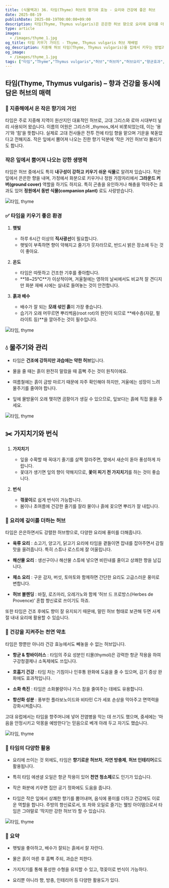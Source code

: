 ```yaml
---
title: (식물백과) 36. 타임(Thyme) 허브의 향기와 효능 - 요리와 건강에 좋은 허브
date: 2025-08-19
publishDate: 2025-08-19T00:00:00+09:00
description: 타임(Thyme, Thymus vulgaris)은 은은한 허브 향으로 요리에 깊이를 더하고, 항균과 호흡기 건강에 도움을 주는 허브입니다. 요리 활용법과 건강 효능을 알아보세요.
type: article
images:
  - /images/thyme_1.jpg
og_title: 타임 키우기 가이드 - Thyme, Thymus vulgaris 허브 재배법
og_description: 지중해 허브 타임(Thyme, Thymus vulgaris)을 집에서 키우는 방법과 관리 요령을 소개합니다. 화분 재배, 물 주기, 햇빛 관리, 활용 아이디어까지 한눈에 확인해 보세요.
og_image:
  - /images/thyme_1.jpg
tags: ["타임","Thyme","Thymus vulgaris","허브","허브차","허브요리","향균효과","허브가든","실내식물","호흡기건강","반려식물","정원식물","허브인테리어","허브드프로방스"]
---
```


## 타임(Thyme, Thymus vulgaris) – 향과 건강을 동시에 담은 허브의 매력

### 🌿 지중해에서 온 작은 향기의 거인

타임은 주로 지중해 지역이 원산지인 대표적인 허브로, 고대 그리스와 로마 시대부터 널리 사용되어 왔습니다. 이름의 어원은 그리스어 _thymos_에서 비롯되었는데, 이는 ‘용기’와 ‘힘’을 뜻합니다. 실제로 고대 전사들은 전투 전에 타임 향을 맡으며 기운을 북돋았다고 전해지죠. 작은 잎에서 뿜어져 나오는 진한 향기 덕분에 ‘작은 거인 허브’라 불리기도 합니다.

### 작은 잎에서 뿜어져 나오는 강한 생명력

타임은 허브 중에서도 특히 **내구성이 강하고 키우기 쉬운 식물**로 알려져 있습니다. 작은 잎에서 은은한 향을 내며, 가정에서 화분으로 키우거나 정원 가장자리에서 **그라운드 커버(ground cover)** 역할을 하기도 하지요. 특히 곤충을 유인하거나 해충을 막아주는 효과도 있어 **정원에서 동반 식물(companion plant)** 로도 사랑받습니다.

 ![타임, thyme](/images/thyme_3.jpg) 

### ✅ 타임을 키우기 좋은 환경

1. **햇빛**
    
    - 하루 6시간 이상의 **직사광선**이 필요합니다.
    - 햇빛이 부족하면 향이 약해지고 줄기가 웃자라므로, 반드시 밝은 장소에 두는 것이 좋아요.
        
    
2. **온도**
    
    - 타임은 따뜻하고 건조한 기후를 좋아합니다.
    - **18~25℃**가 이상적이며, 겨울철에는 영하의 날씨에서도 비교적 잘 견디지만 화분 재배 시에는 실내로 들여놓는 것이 안전합니다.
        
    
3. **흙과 배수**
    
    - 배수가 잘 되는 **모래 섞인 흙**이 가장 좋습니다.
    - 습기가 오래 머무르면 뿌리썩음(root rot)의 원인이 되므로 **배수층(자갈, 펄라이트 등)**을 깔아주는 것이 필수입니다.
        
    

 ![타임, thyme](/images/thyme_1.jpg) 

## **💧 물주기와 관리**

- 타임은 **건조에 강하지만 과습에는 약한 허브**입니다.
    
- 물을 줄 때는 흙이 완전히 말랐을 때 흠뻑 주는 것이 원칙이에요.
    
- 여름철에는 흙이 금방 마르기 때문에 자주 확인해야 하지만, 겨울에는 성장이 느려 물주기를 줄여야 합니다.
    
- 잎에 물방울이 오래 맺히면 곰팡이가 생길 수 있으므로, 잎보다는 흙에 직접 물을 주세요.
    

 ![타임, thyme](/images/thyme_2.jpg) 

## **✂️ 가지치기와 번식**

1. **가지치기**
    
    - 잎을 수확할 때 꼭대기 줄기를 살짝 잘라주면, 옆에서 새순이 돋아 풍성하게 자랍니다.
    - 꽃대가 생기면 잎의 향이 약해지므로, **꽃이 피기 전 가지치기**를 하는 것이 좋습니다.
        
    
2. **번식**
    
    - **꺾꽂이**로 쉽게 번식이 가능합니다.
    - 봄이나 초여름에 건강한 줄기를 잘라 물이나 흙에 꽂으면 뿌리가 잘 내립니다.


### 🍳 요리에 깊이를 더하는 허브

타임은 은은하면서도 강렬한 허브향으로, 다양한 요리에 풍미를 더해줍니다.

- **육류 요리** : 소고기, 양고기, 닭고기 요리에 타임을 곁들이면 잡내를 잡아주면서 감칠맛을 올려줍니다. 특히 스튜나 로스트에 잘 어울립니다.
    
- **해산물 요리** : 생선구이나 해산물 스튜에 넣으면 비린내를 줄이고 상쾌한 향을 남깁니다.
    
- **채소 요리** : 구운 감자, 버섯, 토마토와 함께하면 간단한 요리도 고급스러운 풍미로 변합니다.
    
- **허브 블렌딩** : 바질, 로즈마리, 오레가노와 함께 ‘허브 드 프로방스(Herbes de Provence)’ 혼합 향신료로 쓰이기도 하죠.
    
또한 타임은 건조 후에도 향이 잘 유지되기 때문에, 말린 허브 형태로 보관해 두면 사계절 내내 요리에 활용할 수 있습니다.

### 💊 건강을 지켜주는 천연 약초

타임은 향뿐만 아니라 건강 효능에서도 빼놓을 수 없는 허브입니다.

- **항균 & 항바이러스** : 타임의 주요 성분인 티몰(thymol)은 강력한 항균 작용을 하여 구강청결제나 소독제에도 쓰입니다.
    
- **호흡기 건강** : 타임 차는 기침이나 인후통 완화에 도움을 줄 수 있으며, 감기 증상 완화에도 효과적입니다.
    
- **소화 촉진** : 타임은 소화불량이나 가스 참을 줄여주는 데에도 유용합니다.
    
- **항산화 성분** : 풍부한 플라보노이드와 비타민 C가 세포 손상을 막아주고 면역력을 강화시켜줍니다.
    

고대 유럽에서는 타임을 향주머니에 넣어 전염병을 막는 데 쓰기도 했으며, 중세에는 ‘마음을 안정시키고 악몽을 예방한다’는 믿음으로 베개 아래 두고 자기도 했습니다.

 ![타임, thyme](/images/thyme_4.jpg) 

### 🌿 타임의 다양한 활용

- 요리에 쓰이는 것 외에도, 타임은 **향기로운 허브차**, **자연 방충제**, **허브 인테리어**로도 활용됩니다.
    
- 특히 타임 에센셜 오일은 항균 작용이 있어 **천연 청소제**로도 인기가 있습니다.
    
- 작은 화분에 키우면 집안 공기 정화에도 도움을 줍니다.
    
- 타임은 작은 잎에서 상쾌한 향기를 뿜어내며, 음식에 풍미를 더하고 건강에도 이로운 역할을 합니다. 주방의 향신료로서, 또 차와 오일로 즐기는 웰빙 아이템으로서 타임은 그야말로 ‘작지만 강한 허브’라 할 수 있습니다.

 ![타임, thyme](/images/thyme_5.jpg) 

### 📌 요약

- 햇빛을 좋아하고, 배수가 잘되는 흙에서 잘 자란다.
    
- 물은 흙이 마른 후 흠뻑 주되, 과습은 피한다.
    
- 가지치기를 통해 풍성한 수형을 유지할 수 있고, 꺾꽂이로 번식이 가능하다.
    
- 요리뿐 아니라 향, 방충, 인테리어 등 다양한 활용도가 있다.

